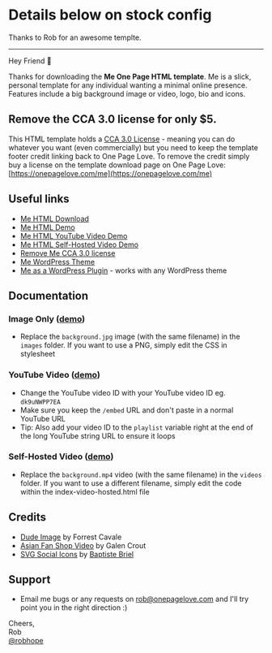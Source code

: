 # Details below on stock config

Thanks to Rob for an awesome templte. 

--------------------------------------

Hey Friend 👋

Thanks for downloading the **Me One Page HTML template**. Me is a slick, personal template for any individual wanting a minimal online presence. Features include a big background image or video, logo, bio and icons.

## Remove the CCA 3.0 license for only $5.
This HTML template holds a [CCA 3.0 License](https://creativecommons.org/licenses/by/3.0/) - meaning you can do whatever you want (even commercially) but you need to keep the template footer credit linking back to One Page Love. To remove the credit simply buy a license on the template download page on One Page Love:
[https://onepagelove.com/me](https://onepagelove.com/me)

## Useful links
- [Me HTML Download](https://onepagetemplates.com/download/me-html)
- [Me HTML Demo](https://demos.onepagetemplates.com/html/me/)
- [Me HTML YouTube Video Demo](https://demos.onepagelove.com/html/me/index-youtube.html)
- [Me HTML Self-Hosted Video Demo](https://demos.onepagelove.com/html/me/index-video-hosted.html)
- [Remove Me CCA 3.0 license](https://onepagelove.com/me) 
- [Me WordPress Theme](https://onepagelove.com/fullsingle-me)
- [Me as a WordPress Plugin](https://onepagelove.com/go/fullsingle) - works with any WordPress theme

## Documentation

### Image Only ([demo](https://demos.onepagelove.com/html/me/))
- Replace the `background.jpg` image (with the same filename) in the `images` folder. If you want to use a PNG, simply edit the CSS in stylesheet

### YouTube Video ([demo](https://demos.onepagelove.com/html/me/index-youtube.html))
- Change the YouTube video ID with your YouTube video ID eg. `dk9uNWPP7EA`
- Make sure you keep the `/embed` URL and don't paste in a normal YouTube URL
- Tip: Also add your video ID to the `playlist` variable right at the end of the long YouTube string URL to ensure it loops

### Self-Hosted Video ([demo](https://demos.onepagelove.com/html/me/index-video-hosted.html))
- Replace the `background.mp4` video (with the same filename) in the `videos` folder. If you want to use a different filename, simply edit the code within the index-video-hosted.html file

## Credits
- [Dude Image](https://unsplash.com/photos/sok0YssrV5g) by Forrest Cavale
- [Asian Fan Shop Video](http://www.wedistill.io/videos/c0195-1-1) by Galen Crout
- [SVG Social Icons](http://svgicons.sparkk.fr/) by [Baptiste Briel](https://twitter.com/BaptisteBriel)

## Support
- Email me bugs or any requests on [rob@onepagelove.com](mailto:rob@onepagelove.com) and I'll try point you in the right direction :)

Cheers,  
Rob  
[@robhope](https://twitter.com/robhope)
